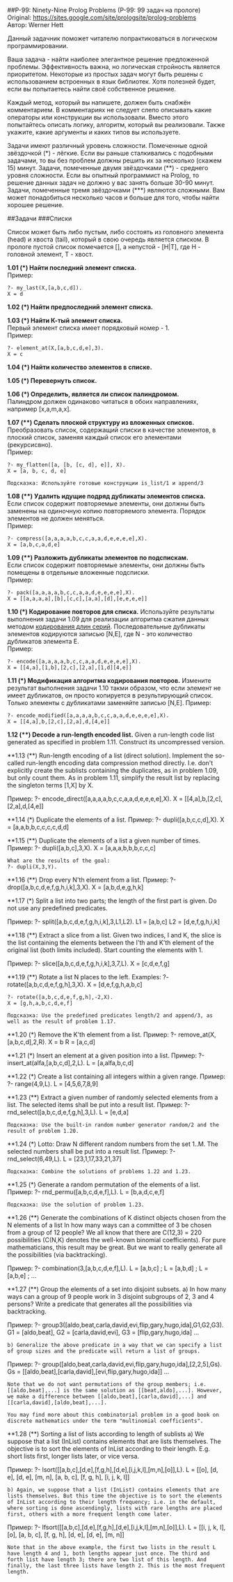 ##P-99: Ninety-Nine Prolog Problems (P-99: 99 задач на прологе)  
Original: https://sites.google.com/site/prologsite/prolog-problems  
Автор: Werner Hett    

Данный задачник поможет читателю попрактиковаться в логическом программировании.  

Ваша задача - найти наиболее элегантное решение предложенной проблемы. Эффективность важна, но логическая стройность является приоритетом. Некоторые из простых задач могут быть решены с использованием встроенных в язык библиотек. Хотя полезней будет, если вы попытаетесь найти своё собственное решение.  

Каждый метод, который вы напишете, должен быть снабжён комментарием. В комментариях не следует слепо описывать какие операторы или конструкции вы использовали. Вместо этого попытайтесь описать логику, алгоритм, который вы реализовали. Также укажите, какие аргументы и каких типов вы используете.  

Задачи имеют различный уровень сложности. Помеченные одной звёздочкой (\*) - лёгкие. Если вы раньше сталкивались с подобными задачами, то вы без проблем должны решить их за несколько (скажем 15) минут. Задачи, помеченные двумя звёздочками (\*\*) - среднего уровня сложности. Если вы опытный программист на Prolog, то решение данных задач не должно у вас занять больше 30-90 минут. Задачи, помеченные тремя звёздочками (\*\*\*) являются сложными. Вам может понадобиться несколько часов и больше для того, чтобы найти хорошее решение.  

##Задачи
###Списки

Список может быть либо пустым, либо состоять из головного элемента (head) и хвоста (tail), который в свою очередь является списком. В прологе пустой список помечается [], а непустой - [H|T], где H - головной элемент, T - хвост.

**1.01 (\*) Найти последний элемент списка.**    
Пример:  

    ?- my_last(X,[a,b,c,d]).    
    X = d  
    
**1.02 (\*) Найти предпоследний элемент списка.**  

**1.03 (\*) Найти К-тый элемент списка.**  
Первый элемент списка имеет порядковый номер - 1.  
Пример:  

    ?- element_at(X,[a,b,c,d,e],3).
    X = c

**1.04 (\*) Найти количество элементов в списке.**  

**1.05 (\*) Перевернуть список.**

**1.06 (\*) Определить, является ли список палиндромом.**  
Палиндром должен одинаково читаться в обоих направлениях, например [x,a,m,a,x].

**1.07 (\*\*) Сделать плоской структуру из вложенных списков.**  
Преобразовать список, содержащий списки в качестве элементов, в плоский список, заменяя каждый список его элементами (рекурсисвно).  
Пример:  

    ?- my_flatten([a, [b, [c, d], e]], X).
    X = [a, b, c, d, e]

    Подсказка: Используйте готовые конструкции is_list/1 и append/3

**1.08 (\*\*) Удалить идущие подряд дубликаты элементов списка.**  
Если список содержит повторяемые элементы, они должны быть заменены на одиночную копию повторяемого элемента. Порядок элементов не должен меняться.   
Пример:

    ?- compress([a,a,a,a,b,c,c,a,a,d,e,e,e,e],X).
    X = [a,b,c,a,d,e]

**1.09 (\*\*) Разложить дубликаты элементов по подспискам.**  
Если список содержит повторяемые элементы, они должны быть помещены в отдельные вложенные подсписки.  
Пример:

    ?- pack([a,a,a,a,b,c,c,a,a,d,e,e,e,e],X).
    X = [[a,a,a,a],[b],[c,c],[a,a],[d],[e,e,e,e]]

**1.10 (\*) Кодирование повторов для списка.**
Используйте результаты выполнения задачи 1.09 для реализации алгоритма сжатия данных методом [кодирования длин серий](http://en.wikipedia.org/wiki/Run-length_encoding). 
Последовательные дубликаты элементов кодируются записью [N,E], где N - это количество дубликатов элемента E.  
Пример:

    ?- encode([a,a,a,a,b,c,c,a,a,d,e,e,e,e],X).
    X = [[4,a],[1,b],[2,c],[2,a],[1,d][4,e]]

**1.11 (\*) Модификация алгоритма кодирования повторов.**
Измените результат выполнения задачи 1.10 такми образом, что если элемент не имеет дубликатов, он просто копируется в результирующий список. 
Только элементы с дубликатами заменяйте записью [N,E].
Пример:

    ?- encode_modified([a,a,a,a,b,c,c,a,a,d,e,e,e,e],X).
    X = [[4,a],b,[2,c],[2,a],d,[4,e]]

**1.12 (\*\*) Decode a run-length encoded list.**
    Given a run-length code list generated as specified in problem 1.11. Construct its uncompressed version.

**1.13 (\*\*) Run-length encoding of a list (direct solution).
    Implement the so-called run-length encoding data compression method directly. I.e. don't explicitly create the sublists containing the duplicates, as in problem 1.09, but only count them. As in problem 1.11, simplify the result list by replacing the singleton terms [1,X] by X.

Пример:
    ?- encode_direct([a,a,a,a,b,c,c,a,a,d,e,e,e,e],X).
    X = [[4,a],b,[2,c],[2,a],d,[4,e]]

**1.14 (\*) Duplicate the elements of a list.
Пример:
    ?- dupli([a,b,c,c,d],X).
    X = [a,a,b,b,c,c,c,c,d,d]

**1.15 (\*\*) Duplicate the elements of a list a given number of times.
Пример:
    ?- dupli([a,b,c],3,X).
    X = [a,a,a,b,b,b,c,c,c]

    What are the results of the goal:
    ?- dupli(X,3,Y).

**1.16 (\*\*) Drop every N'th element from a list.
Пример:
    ?- drop([a,b,c,d,e,f,g,h,i,k],3,X).
    X = [a,b,d,e,g,h,k]

**1.17 (\*) Split a list into two parts; the length of the first part is given.
    Do not use any predefined predicates.

Пример:
    ?- split([a,b,c,d,e,f,g,h,i,k],3,L1,L2).
    L1 = [a,b,c]
    L2 = [d,e,f,g,h,i,k]

**1.18 (\*\*) Extract a slice from a list.
    Given two indices, I and K, the slice is the list containing the elements between the I'th and K'th element of the original list (both limits included). Start counting the elements with 1.

Пример:
    ?- slice([a,b,c,d,e,f,g,h,i,k],3,7,L).
    X = [c,d,e,f,g]

**1.19 (\*\*) Rotate a list N places to the left.
    Examples:
    ?- rotate([a,b,c,d,e,f,g,h],3,X).
    X = [d,e,f,g,h,a,b,c]

    ?- rotate([a,b,c,d,e,f,g,h],-2,X).
    X = [g,h,a,b,c,d,e,f]

    Подсказка: Use the predefined predicates length/2 and append/3, as well as the result of problem 1.17.

**1.20 (\*) Remove the K'th element from a list.
Пример:
    ?- remove_at(X,[a,b,c,d],2,R).
    X = b
    R = [a,c,d]

**1.21 (\*) Insert an element at a given position into a list.
Пример:
    ?- insert_at(alfa,[a,b,c,d],2,L).
    L = [a,alfa,b,c,d]

**1.22 (\*) Create a list containing all integers within a given range.
Пример:
    ?- range(4,9,L).
    L = [4,5,6,7,8,9]

**1.23 (\*\*) Extract a given number of randomly selected elements from a list.
    The selected items shall be put into a result list.
Пример:
    ?- rnd_select([a,b,c,d,e,f,g,h],3,L).
    L = [e,d,a]

    Подсказка: Use the built-in random number generator random/2 and the result of problem 1.20.

**1.24 (\*) Lotto: Draw N different random numbers from the set 1..M.
    The selected numbers shall be put into a result list.
Пример:
    ?- rnd_select(6,49,L).
    L = [23,1,17,33,21,37]

    Подсказка: Combine the solutions of problems 1.22 and 1.23.

**1.25 (\*) Generate a random permutation of the elements of a list.
Пример:
    ?- rnd_permu([a,b,c,d,e,f],L).
    L = [b,a,d,c,e,f]

    Подсказка: Use the solution of problem 1.23.

**1.26 (\*\*) Generate the combinations of K distinct objects chosen from the N elements of a list
    In how many ways can a committee of 3 be chosen from a group of 12 people? We all know that there are C(12,3) = 220 possibilities (C(N,K) denotes the well-known binomial coefficients). For pure mathematicians, this result may be great. But we want to really generate all the possibilities (via backtracking).

Пример:
    ?- combination(3,[a,b,c,d,e,f],L).
    L = [a,b,c] ;
    L = [a,b,d] ;
    L = [a,b,e] ;
    ...

**1.27 (\*\*) Group the elements of a set into disjoint subsets.
    a) In how many ways can a group of 9 people work in 3 disjoint subgroups of 2, 3 and 4 persons? Write a predicate that generates all the possibilities via backtracking.

Пример:
    ?- group3([aldo,beat,carla,david,evi,flip,gary,hugo,ida],G1,G2,G3).
    G1 = [aldo,beat], G2 = [carla,david,evi], G3 = [flip,gary,hugo,ida]
    ...

    b) Generalize the above predicate in a way that we can specify a list of group sizes and the predicate will return a list of groups.

Пример:
    ?- group([aldo,beat,carla,david,evi,flip,gary,hugo,ida],[2,2,5],Gs).
    Gs = [[aldo,beat],[carla,david],[evi,flip,gary,hugo,ida]]
    ...

    Note that we do not want permutations of the group members; i.e. [[aldo,beat],...] is the same solution as [[beat,aldo],...]. However, we make a difference between [[aldo,beat],[carla,david],...] and [[carla,david],[aldo,beat],...].

    You may find more about this combinatorial problem in a good book on discrete mathematics under the term "multinomial coefficients".

**1.28 (\*\*) Sorting a list of lists according to length of sublists
    a) We suppose that a list (InList) contains elements that are lists themselves. The objective is to sort the elements of InList according to their length. E.g. short lists first, longer lists later, or vice versa.

Пример:
    ?- lsort([[a,b,c],[d,e],[f,g,h],[d,e],[i,j,k,l],[m,n],[o]],L).
    L = [[o], [d, e], [d, e], [m, n], [a, b, c], [f, g, h], [i, j, k, l]]

    b) Again, we suppose that a list (InList) contains elements that are lists themselves. But this time the objective is to sort the elements of InList according to their length frequency; i.e. in the default, where sorting is done ascendingly, lists with rare lengths are placed first, others with a more frequent length come later.

Пример:
    ?- lfsort([[a,b,c],[d,e],[f,g,h],[d,e],[i,j,k,l],[m,n],[o]],L).
    L = [[i, j, k, l], [o], [a, b, c], [f, g, h], [d, e], [d, e], [m, n]]

    Note that in the above example, the first two lists in the result L have length 4 and 1, both lengths appear just once. The third and forth list have length 3; there are two list of this length. And finally, the last three lists have length 2. This is the most frequent length.

